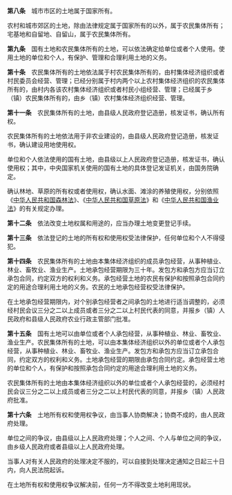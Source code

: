 **第八条**　城市市区的土地属于国家所有。

农村和城市郊区的土地，除由法律规定属于国家所有的以外，属于农民集体所有；宅基地和自留地、自留山，属于农民集体所有。

**第九条**　国有土地和农民集体所有的土地，可以依法确定给单位或者个人使用。使用土地的单位和个人，有保护、管理和合理利用土地的义务。

**第十条**　农民集体所有的土地依法属于村农民集体所有的，由村集体经济组织或者村民委员会经营、管理；已经分别属于村内两个以上农村集体经济组织的农民集体所有的，由村内各该农村集体经济组织或者村民小组经营、管理；已经属于乡（镇）农民集体所有的，由乡（镇）农村集体经济组织经营、管理。

**第十一条**　农民集体所有的土地，由县级人民政府登记造册，核发证书，确认所有权。

农民集体所有的土地依法用于非农业建设的，由县级人民政府登记造册，核发证书，确认建设用地使用权。

单位和个人依法使用的国有土地，由县级以上人民政府登记造册，核发证书，确认使用权；其中，中央国家机关使用的国有土地的具体登记发证机关，由国务院确定。

确认林地、草原的所有权或者使用权，确认水面、滩涂的养殖使用权，分别依照《[中华人民共和国森林法](https://zh.wikisource.org/wiki/中华人民共和国森林法)》、《[中华人民共和国草原法](https://zh.wikisource.org/wiki/中华人民共和国草原法)》和《[中华人民共和国渔业法](https://zh.wikisource.org/wiki/中华人民共和国渔业法)》的有关规定办理。

**第十二条**　依法改变土地权属和用途的，应当办理土地变更登记手续。

**第十三条**　依法登记的土地的所有权和使用权受法律保护，任何单位和个人不得侵犯。

**第十四条**　农民集体所有的土地由本集体经济组织的成员承包经营，从事种植业、林业、畜牧业、渔业生产。土地承包经营期限为三十年。发包方和承包方应当订立承包合同，约定双方的权利和义务。承包经营土地的农民有保护和按照承包合同约定的用途合理利用土地的义务。农民的土地承包经营权受法律保护。

在土地承包经营期限内，对个别承包经营者之间承包的土地进行适当调整的，必须经村民会议三分之二以上成员或者三分之二以上村民代表的同意，并报乡（镇）人民政府和县级人民政府农业行政主管部门批准。

**第十五条**　国有土地可以由单位或者个人承包经营，从事种植业、林业、畜牧业、渔业生产。农民集体所有的土地，可以由本集体经济组织以外的单位或者个人承包经营，从事种植业、林业、畜牧业、渔业生产。发包方和承包方应当订立承包合同，约定双方的权利和义务。土地承包经营的期限由承包合同约定。承包经营土地的单位和个人，有保护和按照承包合同约定的用途合理利用土地的义务。

农民集体所有的土地由本集体经济组织以外的单位或者个人承包经营的，必须经村民会议三分之二以上成员或者三分之二以上村民代表的同意，并报乡（镇）人民政府批准。

**第十六条**　土地所有权和使用权争议，由当事人协商解决；协商不成的，由人民政府处理。

单位之间的争议，由县级以上人民政府处理；个人之间、个人与单位之间的争议，由乡级人民政府或者县级以上人民政府处理。

当事人对有关人民政府的处理决定不服的，可以自接到处理决定通知之日起三十日内，向人民法院起诉。

在土地所有权和使用权争议解决前，任何一方不得改变土地利用现状。

